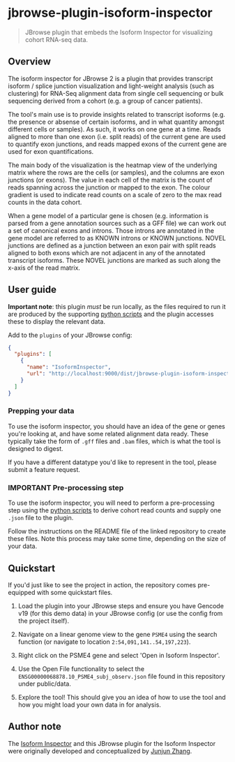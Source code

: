 # jbrowse-plugin-isoform-inspector

> JBrowse plugin that embeds the Isoform Inspector for visualizing cohort RNA-seq data.

## Overview

The isoform inspector for JBrowse 2 is a plugin that provides transcript isoform / splice junction visualization and light-weight analysis (such as clustering) for RNA-Seq alignment data from single cell sequencing or bulk sequencing derived from a cohort (e.g. a group of cancer patients).

The tool's main use is to provide insights related to transcript isoforms (e.g. the presence or absense of certain isoforms, and in what quantity amongst different cells or samples). As such, it works on one gene at a time. Reads aligned to more than one exon (i.e. split reads) of the current gene are used to quantify exon junctions, and reads mapped exons of the current gene are used for exon quantifications.

The main body of the visualization is the heatmap view of the underlying matrix where the rows are the cells (or samples), and the columns are exon junctions (or exons). The value in each cell of the matrix is the count of reads spanning across the junction or mapped to the exon. The colour gradient is used to indicate read counts on a scale of zero to the max read counts in the data cohort.

When a gene model of a particular gene is chosen (e.g. information is parsed from a gene annotation sources such as a GFF file) we can work out a set of canonical exons and introns. Those introns are annotated in the gene model are referred to as KNOWN introns or KNOWN junctions. NOVEL junctions are defined as a junction between an exon pair with split reads aligned to both exons which are not adjacent in any of the annotated transcript isoforms. These NOVEL junctions are marked as such along the x-axis of the read matrix.

## User guide

**Important note**: this plugin _must_ be run locally, as the files required to run it are produced by the supporting [python scripts](https://github.com/carolinebridge-oicr/jbrowse-plugin-isoform-inspector/tree/main/py-scripts) and the plugin accesses these to display the relevant data.

Add to the `plugins` of your JBrowse config:

```json
{
  "plugins": [
    {
      "name": "IsoformInspector",
      "url": "http://localhost:9000/dist/jbrowse-plugin-isoform-inspector.umd.development.js"
    }
  ]
}
```

### Prepping your data

To use the isoform inspector, you should have an idea of the gene or genes you're looking at, and have some related alignment data ready. These typically take the form of `.gff` files and `.bam` files, which is what the tool is designed to digest.

If you have a different datatype you'd like to represent in the tool, please submit a feature request.

### **IMPORTANT** Pre-processing step

To use the isoform inspector, you will need to perform a pre-processing step using the [python scripts](https://github.com/carolinebridge-oicr/jbrowse-plugin-isoform-inspector/tree/main/py-scripts) to derive cohort read counts and supply one `.json` file to the plugin.

Follow the instructions on the README file of the linked repository to create these files. Note this process may take some time, depending on the size of your data.

## Quickstart

If you'd just like to see the project in action, the repository comes pre-equipped with some quickstart files.

1. Load the plugin into your JBrowse steps and ensure you have Gencode v19 (for this demo data) in your JBrowse config (or use the config from the project itself).

2. Navigate on a linear genome view to the gene `PSME4` using the search function (or navigate to location `2:54,091,141..54,197,223`).

3. Right click on the PSME4 gene and select 'Open in Isoform Inspector'.

4. Use the Open File functionality to select the `ENSG00000068878.10_PSME4_subj_observ.json` file found in this repository under public/data.

5. Explore the tool! This should give you an idea of how to use the tool and how you might load your own data in for analysis.

## Author note

The [Isoform Inspector](https://github.com/carolinebridge-oicr/isoform-inspector/) and this JBrowse plugin for the Isoform Inspector were originally developed and conceptualized by [Junjun Zhang](https://github.com/junjun-zhang/).
